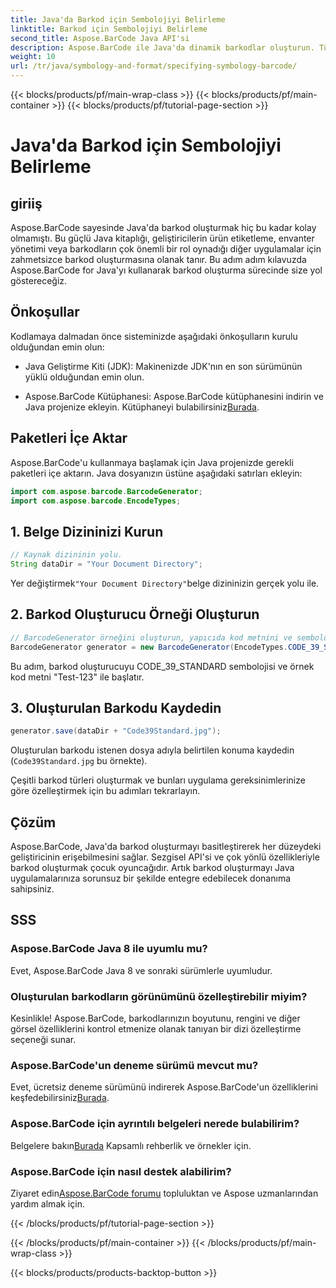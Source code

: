 ```yaml
---
title: Java'da Barkod için Sembolojiyi Belirleme
linktitle: Barkod için Sembolojiyi Belirleme
second_title: Aspose.BarCode Java API'si
description: Aspose.BarCode ile Java'da dinamik barkodlar oluşturun. Tüm barkod ihtiyaçlarınız için kolay entegrasyon, çok yönlü özelleştirme ve sağlam özellikler.
weight: 10
url: /tr/java/symbology-and-format/specifying-symbology-barcode/
---
```


{{< blocks/products/pf/main-wrap-class >}}
{{< blocks/products/pf/main-container >}}
{{< blocks/products/pf/tutorial-page-section >}}

# Java'da Barkod için Sembolojiyi Belirleme


## giriiş

Aspose.BarCode sayesinde Java'da barkod oluşturmak hiç bu kadar kolay olmamıştı. Bu güçlü Java kitaplığı, geliştiricilerin ürün etiketleme, envanter yönetimi veya barkodların çok önemli bir rol oynadığı diğer uygulamalar için zahmetsizce barkod oluşturmasına olanak tanır. Bu adım adım kılavuzda Aspose.BarCode for Java'yı kullanarak barkod oluşturma sürecinde size yol göstereceğiz.

## Önkoşullar

Kodlamaya dalmadan önce sisteminizde aşağıdaki önkoşulların kurulu olduğundan emin olun:

- Java Geliştirme Kiti (JDK): Makinenizde JDK'nın en son sürümünün yüklü olduğundan emin olun.

-  Aspose.BarCode Kütüphanesi: Aspose.BarCode kütüphanesini indirin ve Java projenize ekleyin. Kütüphaneyi bulabilirsiniz[Burada](https://releases.aspose.com/barcode/java/).

## Paketleri İçe Aktar

Aspose.BarCode'u kullanmaya başlamak için Java projenizde gerekli paketleri içe aktarın. Java dosyanızın üstüne aşağıdaki satırları ekleyin:

```java
import com.aspose.barcode.BarcodeGenerator;
import com.aspose.barcode.EncodeTypes;
```

## 1. Belge Dizininizi Kurun

```java
// Kaynak dizininin yolu.
String dataDir = "Your Document Directory";
```

 Yer değiştirmek`"Your Document Directory"`belge dizininizin gerçek yolu ile.

## 2. Barkod Oluşturucu Örneği Oluşturun

```java
// BarcodeGenerator örneğini oluşturun, yapıcıda kod metnini ve sembolojiyi belirtin
BarcodeGenerator generator = new BarcodeGenerator(EncodeTypes.CODE_39_STANDARD, "Test-123");
```

Bu adım, barkod oluşturucuyu CODE_39_STANDARD sembolojisi ve örnek kod metni "Test-123" ile başlatır.

## 3. Oluşturulan Barkodu Kaydedin

```java
generator.save(dataDir + "Code39Standard.jpg");
```

Oluşturulan barkodu istenen dosya adıyla belirtilen konuma kaydedin (`Code39Standard.jpg` bu örnekte).

Çeşitli barkod türleri oluşturmak ve bunları uygulama gereksinimlerinize göre özelleştirmek için bu adımları tekrarlayın.

## Çözüm

Aspose.BarCode, Java'da barkod oluşturmayı basitleştirerek her düzeydeki geliştiricinin erişebilmesini sağlar. Sezgisel API'si ve çok yönlü özellikleriyle barkod oluşturmak çocuk oyuncağıdır. Artık barkod oluşturmayı Java uygulamalarınıza sorunsuz bir şekilde entegre edebilecek donanıma sahipsiniz.

## SSS

### Aspose.BarCode Java 8 ile uyumlu mu?
Evet, Aspose.BarCode Java 8 ve sonraki sürümlerle uyumludur.

### Oluşturulan barkodların görünümünü özelleştirebilir miyim?
Kesinlikle! Aspose.BarCode, barkodlarınızın boyutunu, rengini ve diğer görsel özelliklerini kontrol etmenize olanak tanıyan bir dizi özelleştirme seçeneği sunar.

### Aspose.BarCode'un deneme sürümü mevcut mu?
 Evet, ücretsiz deneme sürümünü indirerek Aspose.BarCode'un özelliklerini keşfedebilirsiniz[Burada](https://releases.aspose.com/).

### Aspose.BarCode için ayrıntılı belgeleri nerede bulabilirim?
 Belgelere bakın[Burada](https://reference.aspose.com/barcode/java/) Kapsamlı rehberlik ve örnekler için.

### Aspose.BarCode için nasıl destek alabilirim?
 Ziyaret edin[Aspose.BarCode forumu](https://forum.aspose.com/c/barcode/13) topluluktan ve Aspose uzmanlarından yardım almak için.

{{< /blocks/products/pf/tutorial-page-section >}}

{{< /blocks/products/pf/main-container >}}
{{< /blocks/products/pf/main-wrap-class >}}

{{< blocks/products/products-backtop-button >}}
